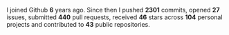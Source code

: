 
I joined Github **6** years ago. Since then I pushed **2301** commits, opened **27** issues, submitted **440** pull requests, received **46** stars across **104** personal projects and contributed to **43** public repositories.
